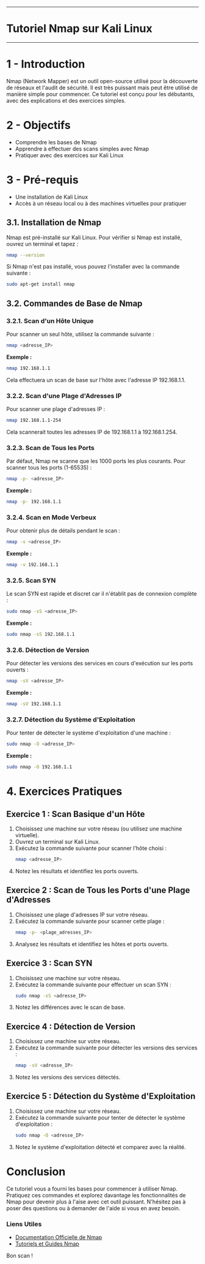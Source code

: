 ----
# Tutoriel Nmap sur Kali Linux
----

# 1 - Introduction
Nmap (Network Mapper) est un outil open-source utilisé pour la découverte de réseaux et l'audit de sécurité. Il est très puissant mais peut être utilisé de manière simple pour commencer. Ce tutoriel est conçu pour les débutants, avec des explications et des exercices simples.

# 2 -  Objectifs
- Comprendre les bases de Nmap
- Apprendre à effectuer des scans simples avec Nmap
- Pratiquer avec des exercices sur Kali Linux

# 3 - Pré-requis
- Une installation de Kali Linux
- Accès à un réseau local ou à des machines virtuelles pour pratiquer

## 3.1. Installation de Nmap
Nmap est pré-installé sur Kali Linux. Pour vérifier si Nmap est installé, ouvrez un terminal et tapez :
```sh
nmap --version
```
Si Nmap n'est pas installé, vous pouvez l'installer avec la commande suivante :
```sh
sudo apt-get install nmap
```

## 3.2. Commandes de Base de Nmap

### 3.2.1. Scan d'un Hôte Unique
Pour scanner un seul hôte, utilisez la commande suivante :
```sh
nmap <adresse_IP>
```
**Exemple :**
```sh
nmap 192.168.1.1
```
Cela effectuera un scan de base sur l'hôte avec l'adresse IP 192.168.1.1.

### 3.2.2. Scan d'une Plage d'Adresses IP
Pour scanner une plage d'adresses IP :
```sh
nmap 192.168.1.1-254
```
Cela scannerait toutes les adresses IP de 192.168.1.1 à 192.168.1.254.

### 3.2.3. Scan de Tous les Ports
Par défaut, Nmap ne scanne que les 1000 ports les plus courants. Pour scanner tous les ports (1-65535) :
```sh
nmap -p- <adresse_IP>
```
**Exemple :**
```sh
nmap -p- 192.168.1.1
```

### 3.2.4. Scan en Mode Verbeux
Pour obtenir plus de détails pendant le scan :
```sh
nmap -v <adresse_IP>
```
**Exemple :**
```sh
nmap -v 192.168.1.1
```

### 3.2.5. Scan SYN
Le scan SYN est rapide et discret car il n'établit pas de connexion complète :
```sh
sudo nmap -sS <adresse_IP>
```
**Exemple :**
```sh
sudo nmap -sS 192.168.1.1
```

### 3.2.6. Détection de Version
Pour détecter les versions des services en cours d'exécution sur les ports ouverts :
```sh
nmap -sV <adresse_IP>
```
**Exemple :**
```sh
nmap -sV 192.168.1.1
```

### 3.2.7. Détection du Système d'Exploitation
Pour tenter de détecter le système d'exploitation d'une machine :
```sh
sudo nmap -O <adresse_IP>
```
**Exemple :**
```sh
sudo nmap -O 192.168.1.1
```

# 4. Exercices Pratiques

## Exercice 1 : Scan Basique d'un Hôte
1. Choisissez une machine sur votre réseau (ou utilisez une machine virtuelle).
2. Ouvrez un terminal sur Kali Linux.
3. Exécutez la commande suivante pour scanner l'hôte choisi :
   ```sh
   nmap <adresse_IP>
   ```
4. Notez les résultats et identifiez les ports ouverts.

## Exercice 2 : Scan de Tous les Ports d'une Plage d'Adresses
1. Choisissez une plage d'adresses IP sur votre réseau.
2. Exécutez la commande suivante pour scanner cette plage :
   ```sh
   nmap -p- <plage_adresses_IP>
   ```
3. Analysez les résultats et identifiez les hôtes et ports ouverts.

## Exercice 3 : Scan SYN
1. Choisissez une machine sur votre réseau.
2. Exécutez la commande suivante pour effectuer un scan SYN :
   ```sh
   sudo nmap -sS <adresse_IP>
   ```
3. Notez les différences avec le scan de base.

## Exercice 4 : Détection de Version
1. Choisissez une machine sur votre réseau.
2. Exécutez la commande suivante pour détecter les versions des services :
   ```sh
   nmap -sV <adresse_IP>
   ```
3. Notez les versions des services détectés.

## Exercice 5 : Détection du Système d'Exploitation
1. Choisissez une machine sur votre réseau.
2. Exécutez la commande suivante pour tenter de détecter le système d'exploitation :
   ```sh
   sudo nmap -O <adresse_IP>
   ```
3. Notez le système d'exploitation détecté et comparez avec la réalité.

# Conclusion
Ce tutoriel vous a fourni les bases pour commencer à utiliser Nmap. Pratiquez ces commandes et explorez davantage les fonctionnalités de Nmap pour devenir plus à l'aise avec cet outil puissant. N'hésitez pas à poser des questions ou à demander de l'aide si vous en avez besoin.

### Liens Utiles
- [Documentation Officielle de Nmap](https://nmap.org/book/man.html)
- [Tutoriels et Guides Nmap](https://nmap.org/docs.html)

Bon scan !
